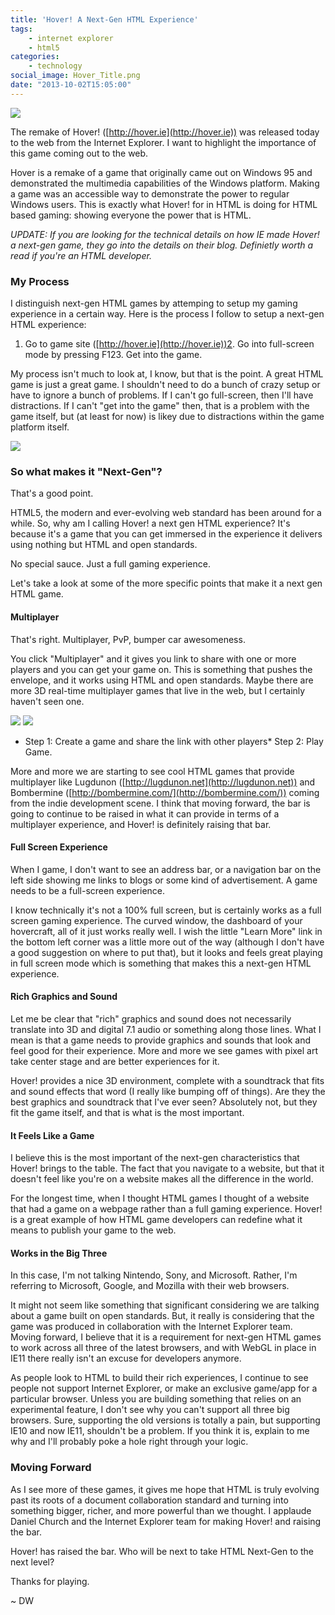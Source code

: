 ```yaml
---
title: 'Hover! A Next-Gen HTML Experience'
tags:
    - internet explorer
    - html5
categories:
    - technology
social_image: Hover_Title.png 
date: "2013-10-02T15:05:00"
---
```


[1]: Hover_OldSchool.png
[2]: Hover_Title.png
[3]: Hover_MultiplayerSetup_1.png
[4]: Hover_MultiplayerSetup_2.png

![][1]

The remake of Hover! ([http://hover.ie](http://hover.ie)) was released today to the web from the Internet Explorer. I want to highlight the importance of this game coming out to the web. 

Hover is a remake of a game that originally came out on Windows 95 and demonstrated the multimedia capabilities of the Windows platform. Making a game was an accessible way to demonstrate the power to regular Windows users. This is exactly what Hover! for in HTML is doing for HTML based gaming: showing everyone the power that is HTML. 

_UPDATE: If you are looking for the technical details on how IE made Hover! a next-gen game, they go into the details on their blog. Definietly worth a read if you're an HTML developer._

### My Process

I distinguish next-gen HTML games by attemping to setup my gaming experience in a certain way. Here is the process I follow to setup a next-gen HTML experience:

1.  Go to game site ([http://hover.ie](http://hover.ie))2.  Go into full-screen mode by pressing F123.  Get into the game.

My process isn't much to look at, I know, but that is the point. A great HTML game is just a great game. I shouldn't need to do a bunch of crazy setup or have to ignore a bunch of problems. If I can't go full-screen, then I'll have distractions. If I can't "get into the game" then, that is a problem with the game itself, but (at least for now) is likey due to distractions within the game platform itself.

![][2]

### So what makes it "Next-Gen"?

That's a good point. 

HTML5, the modern and ever-evolving web standard has been around for a while. So, why am I calling Hover! a next gen HTML experience? It's because it's a game that you can get immersed in the experience it delivers using nothing but HTML and open standards. 

No special sauce. Just a full gaming experience. 

Let's take a look at some of the more specific points that make it a next gen HTML game. 

#### Multiplayer

That's right. Multiplayer, PvP, bumper car awesomeness. 

You click "Multiplayer" and it gives you link to share with one or more players and you can get your game on. This is something that pushes the envelope, and it works using HTML and open standards. Maybe there are more 3D real-time multiplayer games that live in the web, but I certainly haven't seen one. 

![][3]
![][4]

*   Step 1: Create a game and share the link with other players*   Step 2: Play Game.

More and more we are starting to see cool HTML games that provide multiplayer like Lugdunon ([http://lugdunon.net](http://lugdunon.net)) and Bombermine ([http://bombermine.com/](http://bombermine.com/)) coming from the indie development scene. I think that moving forward, the bar is going to continue to be raised in what it can provide in terms of a multiplayer experience, and Hover! is definitely raising that bar. 

#### Full Screen Experience

When I game, I don't want to see an address bar, or a navigation bar on the left side showing me links to blogs or some kind of advertisement. A game needs to be a full-screen experience. 

I know technically it's not a 100% full screen, but is certainly works as a full screen gaming experience. The curved window, the dashboard of your hovercraft, all of it just works really well. I wish the little "Learn More" link in the bottom left corner was a little more out of the way (although I don't have a good suggestion on where to put that), but it looks and feels great playing in full screen mode which is something that makes this a next-gen HTML experience. 

#### Rich Graphics and Sound

Let me be clear that "rich" graphics and sound does not necessarily translate into 3D and digital 7.1 audio or something along those lines. What I mean is that a game needs to provide graphics and sounds that look and feel good for their experience. More and more we see games with pixel art take center stage and are better experiences for it. 

Hover! provides a nice 3D environment, complete with a soundtrack that fits and sound effects that word (I really like bumping off of things). Are they the best graphics and soundtrack that I've ever seen? Absolutely not, but they fit the game itself, and that is what is the most important. 

#### It Feels Like a Game

I believe this is the most important of the next-gen characteristics that Hover! brings to the table. The fact that you navigate to a website, but that it doesn't feel like you're on a website makes all the difference in the world. 

For the longest time, when I thought HTML games I thought of a website that had a game on a webpage rather than a full gaming experience. Hover! is a great example of how HTML game developers can redefine what it means to publish your game to the web. 

#### Works in the Big Three

In this case, I'm not talking Nintendo, Sony, and Microsoft. Rather, I'm referring to Microsoft, Google, and Mozilla with their web browsers. 

It might not seem like something that significant considering we are talking about a game built on open standards. But, it really is considering that the game was produced in collaboration with the Internet Explorer team. Moving forward, I believe that it is a requirement for next-gen HTML games to work across all three of the latest browsers, and with WebGL in place in IE11 there really isn't an excuse for developers anymore. 

As people look to HTML to build their rich experiences, I continue to see people not support Internet Explorer, or make an exclusive game/app for a particular browser. Unless you are building something that relies on an experimental feature, I don't see why you can't support all three big browsers. Sure, supporting the old versions is totally a pain, but supporting IE10 and now IE11, shouldn't be a problem. If you think it is, explain to me why and I'll probably poke a hole right through your logic. 

### Moving Forward

As I see more of these games, it gives me hope that HTML is truly evolving past its roots of a document collaboration standard and turning into something bigger, richer, and more powerful than we thought. I applaude Daniel Church and the Internet Explorer team for making Hover! and raising the bar. 

Hover! has raised the bar. Who will be next to take HTML Next-Gen to the next level? 

Thanks for playing. 

~ DW